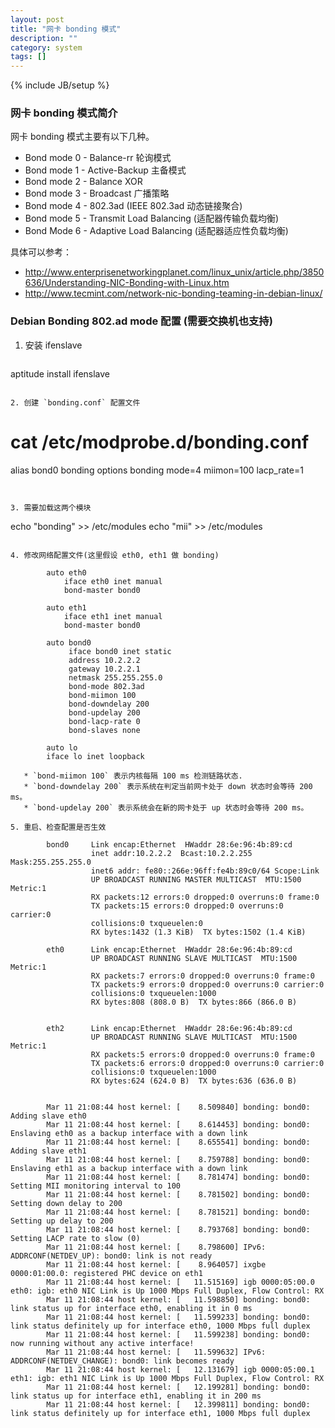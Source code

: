 ```yaml
---
layout: post
title: "网卡 bonding 模式"
description: ""
category: system
tags: []
---
```

{% include JB/setup %}

### 网卡 bonding 模式简介

网卡 bonding 模式主要有以下几种。

* Bond mode 0 - Balance-rr 轮询模式
* Bond mode 1 - Active-Backup 主备模式
* Bond mode 2 - Balance XOR
* Bond mode 3 - Broadcast 广播策略
* Bond mode 4 - 802.3ad (IEEE 802.3ad 动态链接聚合)
* Bond mode 5 - Transmit Load Balancing (适配器传输负载均衡)
* Bond Mode 6 - Adaptive Load Balancing (适配器适应性负载均衡)

具体可以参考：

* http://www.enterprisenetworkingplanet.com/linux_unix/article.php/3850636/Understanding-NIC-Bonding-with-Linux.htm
* http://www.tecmint.com/network-nic-bonding-teaming-in-debian-linux/


### Debian Bonding 802.ad mode 配置 (需要交换机也支持)

1. 安装 ifenslave

   ~~~
aptitude install ifenslave
~~~

2. 创建 `bonding.conf` 配置文件

   ~~~
# cat /etc/modprobe.d/bonding.conf
alias bond0 bonding
options bonding mode=4 miimon=100 lacp_rate=1
~~~


3. 需要加载这两个模块

   ~~~
echo "bonding" >> /etc/modules
echo "mii" >> /etc/modules
~~~

4. 修改网络配置文件(这里假设 eth0, eth1 做 bonding)

        auto eth0
            iface eth0 inet manual
            bond-master bond0
        
        auto eth1
            iface eth1 inet manual
            bond-master bond0
        
        auto bond0
             iface bond0 inet static
             address 10.2.2.2
             gateway 10.2.2.1
             netmask 255.255.255.0
             bond-mode 802.3ad
             bond-miimon 100
             bond-downdelay 200
             bond-updelay 200
             bond-lacp-rate 0
             bond-slaves none
        
        auto lo
        iface lo inet loopback

   * `bond-miimon 100` 表示内核每隔 100 ms 检测链路状态.
   * `bond-downdelay 200` 表示系统在判定当前网卡处于 down 状态时会等待 200 ms。
   * `bond-updelay 200` 表示系统会在新的网卡处于 up 状态时会等待 200 ms。

5. 重启、检查配置是否生效

        bond0     Link encap:Ethernet  HWaddr 28:6e:96:4b:89:cd
                  inet addr:10.2.2.2  Bcast:10.2.2.255  Mask:255.255.255.0
                  inet6 addr: fe80::266e:96ff:fe4b:89c0/64 Scope:Link
                  UP BROADCAST RUNNING MASTER MULTICAST  MTU:1500  Metric:1
                  RX packets:12 errors:0 dropped:0 overruns:0 frame:0
                  TX packets:15 errors:0 dropped:0 overruns:0 carrier:0
                  collisions:0 txqueuelen:0
                  RX bytes:1432 (1.3 KiB)  TX bytes:1502 (1.4 KiB)
        
        eth0      Link encap:Ethernet  HWaddr 28:6e:96:4b:89:cd
                  UP BROADCAST RUNNING SLAVE MULTICAST  MTU:1500  Metric:1
                  RX packets:7 errors:0 dropped:0 overruns:0 frame:0
                  TX packets:9 errors:0 dropped:0 overruns:0 carrier:0
                  collisions:0 txqueuelen:1000
                  RX bytes:808 (808.0 B)  TX bytes:866 (866.0 B)
        
        
        eth2      Link encap:Ethernet  HWaddr 28:6e:96:4b:89:cd
                  UP BROADCAST RUNNING SLAVE MULTICAST  MTU:1500  Metric:1
                  RX packets:5 errors:0 dropped:0 overruns:0 frame:0
                  TX packets:6 errors:0 dropped:0 overruns:0 carrier:0
                  collisions:0 txqueuelen:1000
                  RX bytes:624 (624.0 B)  TX bytes:636 (636.0 B)


        Mar 11 21:08:44 host kernel: [    8.509840] bonding: bond0: Adding slave eth0
        Mar 11 21:08:44 host kernel: [    8.614453] bonding: bond0: Enslaving eth0 as a backup interface with a down link
        Mar 11 21:08:44 host kernel: [    8.655541] bonding: bond0: Adding slave eth1
        Mar 11 21:08:44 host kernel: [    8.759788] bonding: bond0: Enslaving eth1 as a backup interface with a down link
        Mar 11 21:08:44 host kernel: [    8.781474] bonding: bond0: Setting MII monitoring interval to 100
        Mar 11 21:08:44 host kernel: [    8.781502] bonding: bond0: Setting down delay to 200
        Mar 11 21:08:44 host kernel: [    8.781521] bonding: bond0: Setting up delay to 200
        Mar 11 21:08:44 host kernel: [    8.793768] bonding: bond0: Setting LACP rate to slow (0)
        Mar 11 21:08:44 host kernel: [    8.798600] IPv6: ADDRCONF(NETDEV_UP): bond0: link is not ready
        Mar 11 21:08:44 host kernel: [    8.964057] ixgbe 0000:01:00.0: registered PHC device on eth1
        Mar 11 21:08:44 host kernel: [   11.515169] igb 0000:05:00.0 eth0: igb: eth0 NIC Link is Up 1000 Mbps Full Duplex, Flow Control: RX
        Mar 11 21:08:44 host kernel: [   11.598850] bonding: bond0: link status up for interface eth0, enabling it in 0 ms
        Mar 11 21:08:44 host kernel: [   11.599233] bonding: bond0: link status definitely up for interface eth0, 1000 Mbps full duplex
        Mar 11 21:08:44 host kernel: [   11.599238] bonding: bond0: now running without any active interface!
        Mar 11 21:08:44 host kernel: [   11.599632] IPv6: ADDRCONF(NETDEV_CHANGE): bond0: link becomes ready
        Mar 11 21:08:44 host kernel: [   12.131679] igb 0000:05:00.1 eth1: igb: eth1 NIC Link is Up 1000 Mbps Full Duplex, Flow Control: RX
        Mar 11 21:08:44 host kernel: [   12.199281] bonding: bond0: link status up for interface eth1, enabling it in 200 ms
        Mar 11 21:08:44 host kernel: [   12.399811] bonding: bond0: link status definitely up for interface eth1, 1000 Mbps full duplex
